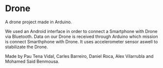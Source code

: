 # Drone
A drone project made in Arduino.

We used an Android interface in order to connect a Smartphone with Drone via Bluetooth. Data on our Drone is received through Arduino which mission is connect Smarthphone with Drone. It uses accelerometer sensor aswell to stabilizate the Drone.

Made by Pau Tena Vidal, Carles Barreiro, Daniel Roca, Alex Vilarrubla and Mohamed Said Benmousa.
